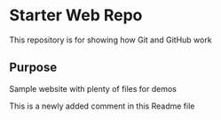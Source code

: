 # Starter Web Repo

This repository is for showing how Git and GitHub work

## Purpose

Sample website with plenty of files for demos

This is a newly added comment in this Readme file
